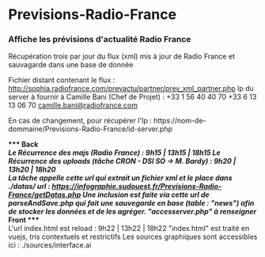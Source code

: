 # Previsions-Radio-France
<h3>Affiche les prévisions d'actualité Radio France</h3>

Récupération trois par jour du flux (xml) mis à jour de Radio France et sauvagarde dans une base de donnée

Fichier distant contenant le flux : </br>
http://sophia.radiofrance.com/prevactu/partner/prev_xml_partner.php
Ip du server à fournir à Camille Bani (Chef de Projet) :
+33 1 56 40 40 70
+33 6 13 13 06 70
camille.bani@radiofrance.com 

En cas de changement, pour récupérer l'Ip : 
https://nom-de-dommaine/Previsions-Radio-France/id-server.php

<strong>*** Back ***</strong></br>
Le Récurrence des majs (Radio France) :
9h15 | 13h15 | 18h15
Le Récurrence des uploads (tâche CRON - DSI SO -> M. Bardy) :
9h20 | 13h20 | 18h20
</br>
La tâche appelle cette url qui extrait un fichier xml et le place dans ./datas/
url : https://infographie.sudouest.fr/Previsions-Radio-France/getDatas.php
Une inclusion est faite via cette url de parseAndSave.php qui fait une sauvegarde en base (table : "news") afin de stocker les données et de les agréger.
"accesserver.php" à renseigner
</br>
<strong>*** Front ***</strong></br>
L'url index.html est reload :
9h22 | 13h22 | 18h22
"index.html" est traité en vuejs, tris contextuels et restrictifs
Les sources graphiques sont accessibles ici :
 ./sources/interface.ai
